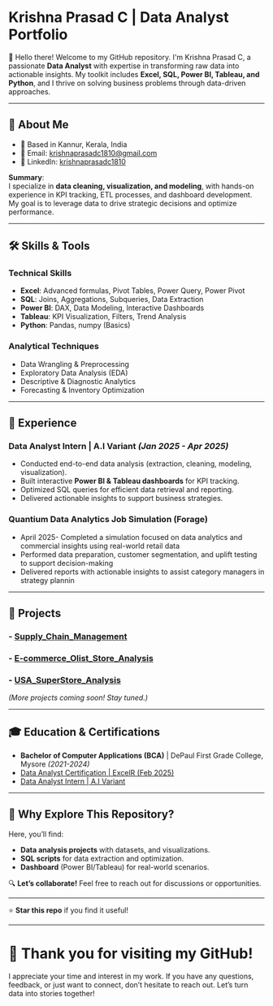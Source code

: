 # Krishna Prasad C | Data Analyst Portfolio

👋 Hello there! Welcome to my GitHub repository. I'm Krishna Prasad C, a passionate **Data Analyst** with expertise in transforming raw data into actionable insights. My toolkit includes **Excel, SQL, Power BI, Tableau, and Python**, and I thrive on solving business problems through data-driven approaches.

---

## 🚀 **About Me**
- 📍 Based in Kannur, Kerala, India  
- 📧 Email: [krishnaprasadc1810@gmail.com](mailto:krishnaprasadc1810@gmail.com)  
- 🔗 LinkedIn: [krishnaprasadc1810](https://linkedin.com/in/krishnaprasadc18)  

**Summary**:  
I specialize in **data cleaning, visualization, and modeling**, with hands-on experience in KPI tracking, ETL processes, and dashboard development. My goal is to leverage data to drive strategic decisions and optimize performance.

---

## 🛠 **Skills & Tools**
### **Technical Skills**
- **Excel**: Advanced formulas, Pivot Tables, Power Query, Power Pivot  
- **SQL**: Joins, Aggregations, Subqueries, Data Extraction  
- **Power BI**: DAX, Data Modeling, Interactive Dashboards  
- **Tableau**: KPI Visualization, Filters, Trend Analysis  
- **Python**: Pandas, numpy (Basics)  

### **Analytical Techniques**
- Data Wrangling & Preprocessing  
- Exploratory Data Analysis (EDA)  
- Descriptive & Diagnostic Analytics  
- Forecasting & Inventory Optimization  

---

## 💼 **Experience**
### **Data Analyst Intern** | A.I Variant *(Jan 2025 - Apr 2025)*  
- Conducted end-to-end data analysis (extraction, cleaning, modeling, visualization).  
- Built interactive **Power BI & Tableau dashboards** for KPI tracking.  
- Optimized SQL queries for efficient data retrieval and reporting.  
- Delivered actionable insights to support business strategies.

###  Quantium Data Analytics Job Simulation (Forage) 
- April 2025- Completed a simulation focused on data analytics and commercial insights using real-world retail data
- Performed data preparation, customer segmentation, and uplift testing to support decision-making
- Delivered reports with actionable insights to assist category managers in strategy plannin

---

## 📂 **Projects** 
### - [Supply_Chain_Management](https://github.com/KrishnaPrasadC1810/Supply-Chain-Analysis)
### - [E-commerce_Olist_Store_Analysis](https://github.com/KrishnaPrasadC1810/E-commerce-Olist-Store-Analysis)
### - [USA_SuperStore_Analysis](https://github.com/KrishnaPrasadC1810/USA-SuperStore-Analysis)

*(More projects coming soon! Stay tuned.)*  

---

## 🎓 **Education & Certifications**
- **Bachelor of Computer Applications (BCA)** | DePaul First Grade College, Mysore *(2021-2024)*  
- [Data Analyst Certification | ExcelR (Feb 2025)](https://github.com/KrishnaPrasadC1810/KrishnaPrasadC1810/blob/main/certificates/Data%20Analystics%20Certificate.pdf)
- [Data Analyst Intern | A.I Variant ](https://github.com/KrishnaPrasadC1810/KrishnaPrasadC1810/blob/main/certificates/Intership%20Certificate.pdf)
---

## 🌟 **Why Explore This Repository?**
Here, you’ll find:  
- **Data analysis projects** with datasets, and visualizations.  
- **SQL scripts** for data extraction and optimization.  
- **Dashboard** (Power BI/Tableau) for real-world scenarios.  

🔍 **Let’s collaborate!** Feel free to reach out for discussions or opportunities.  

---
  
⭐ **Star this repo** if you find it useful!  

---

# 🙏 **Thank you for visiting my GitHub!**
I appreciate your time and interest in my work. If you have any questions, feedback, or just want to connect, don’t hesitate to reach out. Let’s turn data into stories together!  

